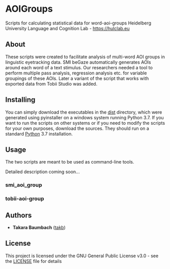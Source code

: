 # AOIGroups
Scripts for calculating statistical data for word-aoi-groups
Heidelberg University Language and Cognition Lab - https://hulclab.eu

## About

These scripts were created to facilitate analysis of multi-word AOI groups in linguistic eyetracking data.
SMI beGaze automatically generates AOIs around each word of a text stimulus. Our researchers needed a tool to perform multiple pass analysis, regression analysis etc. for variable groupings of these AOIs. Later a variant of the script that works with exported data from Tobii Studio was added.

## Installing

You can simply download the executables in the [dist](dist) directory, which were generated using pyinstaller on a windows system running Python 3.7.
If you want to run the scripts on other systems or if you need to modify the scripts for your own purposes, download the sources. They should run on a standard [Python](https://www.python.org/downloads/) 3.7 installation.

## Usage

The two scripts are meant to be used as command-line tools.

Detailed description coming soon...

### smi_aoi_group

### tobii-aoi-group

## Authors

* **Takara Baumbach** ([takb](https://github.com/takb))

## License

This project is licensed under the GNU General Public License v3.0 - see the [LICENSE](LICENSE) file for details
